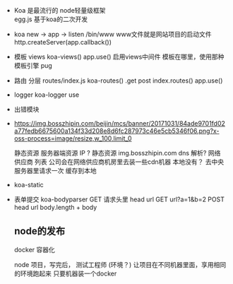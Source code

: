 - Koa 是最流行的  node轻量级框架  
  egg.js 基于koa的二次开发

- koa new -> app -> listen
  /bin/www 
  www文件就是网站项目的启动文件
  http.createServer(app.callback())

- 模板
  views
  koa-views()
  app.use() 启用views中间件
  模板在哪里，使用那种模板引擎 pug

- 路由   分层
  routes/index.js
  koa-routes()
  .get post 
  index.routes()
  app.use()

- logger
  koa-logger  use

- 出错模块

- https://img.bosszhipin.com/beijin/mcs/banner/20171031/84ade9701fd02a77fedb6675600a134f33d208e8d6fc287973c46e5cb5346f06.png?x-oss-process=image/resize,w_100,limit_0
  
  静态资源  服务器端资源
  IP ?
  静态资源
  img.bosszhipin.com
  dns 解析? 网络供应商  列表
  公司会在网络供应商机房里去装一些cdn机器  本地没有？ 去中央服务器里请求一次
  缓存到本地

- koa-static
- 表单提交
  koa-bodyparser
  GET  请求头里  head  url GET url?a=1&b=2
  POST  head url 
  body.length + body

  ## node的发布 
    docker  容器化

    node 项目，写完后， 测试工程师 (环境？)
    让项目在不同机器里面，享用相同的环境跑起来 只要机器装一个docker